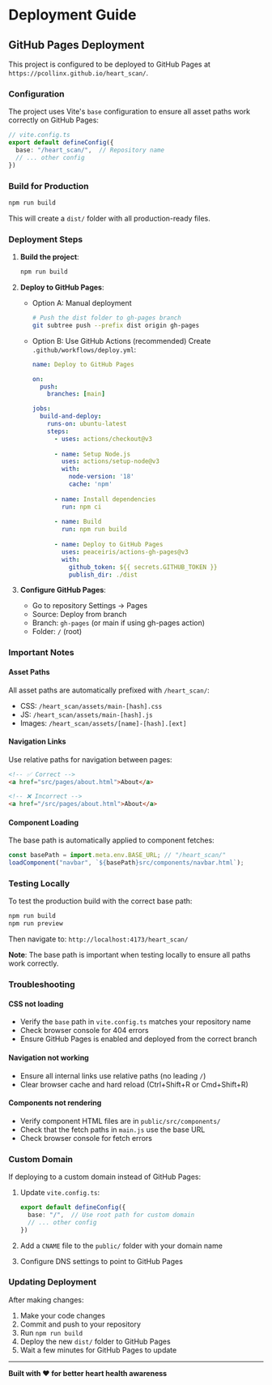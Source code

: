 # Deployment Guide

## GitHub Pages Deployment

This project is configured to be deployed to GitHub Pages at `https://pcollinx.github.io/heart_scan/`.

### Configuration

The project uses Vite's `base` configuration to ensure all asset paths work correctly on GitHub Pages:

```typescript
// vite.config.ts
export default defineConfig({
  base: "/heart_scan/",  // Repository name
  // ... other config
})
```

### Build for Production

```bash
npm run build
```

This will create a `dist/` folder with all production-ready files.

### Deployment Steps

1. **Build the project**:
   ```bash
   npm run build
   ```

2. **Deploy to GitHub Pages**:
   - Option A: Manual deployment
     ```bash
     # Push the dist folder to gh-pages branch
     git subtree push --prefix dist origin gh-pages
     ```
   
   - Option B: Use GitHub Actions (recommended)
     Create `.github/workflows/deploy.yml`:
     ```yaml
     name: Deploy to GitHub Pages
     
     on:
       push:
         branches: [main]
     
     jobs:
       build-and-deploy:
         runs-on: ubuntu-latest
         steps:
           - uses: actions/checkout@v3
           
           - name: Setup Node.js
             uses: actions/setup-node@v3
             with:
               node-version: '18'
               cache: 'npm'
           
           - name: Install dependencies
             run: npm ci
           
           - name: Build
             run: npm run build
           
           - name: Deploy to GitHub Pages
             uses: peaceiris/actions-gh-pages@v3
             with:
               github_token: ${{ secrets.GITHUB_TOKEN }}
               publish_dir: ./dist
     ```

3. **Configure GitHub Pages**:
   - Go to repository Settings → Pages
   - Source: Deploy from branch
   - Branch: `gh-pages` (or main if using gh-pages action)
   - Folder: `/` (root)

### Important Notes

#### Asset Paths
All asset paths are automatically prefixed with `/heart_scan/`:
- CSS: `/heart_scan/assets/main-[hash].css`
- JS: `/heart_scan/assets/main-[hash].js`
- Images: `/heart_scan/assets/[name]-[hash].[ext]`

#### Navigation Links
Use relative paths for navigation between pages:
```html
<!-- ✅ Correct -->
<a href="src/pages/about.html">About</a>

<!-- ❌ Incorrect -->
<a href="/src/pages/about.html">About</a>
```

#### Component Loading
The base path is automatically applied to component fetches:
```javascript
const basePath = import.meta.env.BASE_URL; // "/heart_scan/"
loadComponent("navbar", `${basePath}src/components/navbar.html`);
```

### Testing Locally

To test the production build with the correct base path:

```bash
npm run build
npm run preview
```

Then navigate to: `http://localhost:4173/heart_scan/`

**Note**: The base path is important when testing locally to ensure all paths work correctly.

### Troubleshooting

#### CSS not loading
- Verify the `base` path in `vite.config.ts` matches your repository name
- Check browser console for 404 errors
- Ensure GitHub Pages is enabled and deployed from the correct branch

#### Navigation not working
- Ensure all internal links use relative paths (no leading `/`)
- Clear browser cache and hard reload (Ctrl+Shift+R or Cmd+Shift+R)

#### Components not rendering
- Verify component HTML files are in `public/src/components/`
- Check that the fetch paths in `main.js` use the base URL
- Check browser console for fetch errors

### Custom Domain

If deploying to a custom domain instead of GitHub Pages:

1. Update `vite.config.ts`:
   ```typescript
   export default defineConfig({
     base: "/",  // Use root path for custom domain
     // ... other config
   })
   ```

2. Add a `CNAME` file to the `public/` folder with your domain name

3. Configure DNS settings to point to GitHub Pages

### Updating Deployment

After making changes:

1. Make your code changes
2. Commit and push to your repository
3. Run `npm run build`
4. Deploy the new `dist/` folder to GitHub Pages
5. Wait a few minutes for GitHub Pages to update

---

**Built with ❤️ for better heart health awareness**

